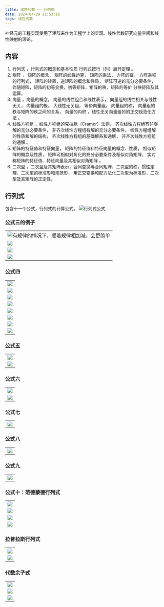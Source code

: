 ```yaml
---
title: 线性代数 —— 行列式
date: 2024-04-29 21:53:18
tags: 线性代数
---
```

神经元的工程实现使用了矩阵来作为工程学上的实现。线性代数研究向量空间和线性映射的理论。

## 内容
1. 行列式 ，行列式的概念和基本性质 行列式按行（列）展开定理 。
2. 矩阵 ， 矩阵的概念， 矩阵的线性运算， 矩阵的乘法， 方阵的幂， 方阵乘积的行列式， 矩阵的转置，逆矩阵的概念和性质， 矩阵可逆的充分必要条件， 伴随矩阵，矩阵的初等变换，初等矩阵，矩阵的秩，矩阵的等价 分块矩阵及其运算。 
3. 向量 ，向量的概念， 向量的线性组合和线性表示， 向量组的线性相关与线性无关， 向量组的极， 大线性无关组， 等价向量组， 向量组的秩， 向量组的秩与矩阵的秩之间的关系， 向量的内积 ，线性无关向量组的的正交规范化方法 。
4. 线性方程组 ，线性方程组的克拉默（Cramer）法则， 齐次线性方程组有非零解的充分必要条件， 非齐次线性方程组有解的充分必要条件， 线性方程组解的性质和解的结构， 齐次线性方程组的基础解系和通解， 非齐次线性方程组的通解 。
5. 矩阵的特征值和特征向量， 矩阵的特征值和特征向量的概念、性质， 相似矩阵的概念及性质， 矩阵可相似对角化的充分必要条件及相似对角矩阵， 实对称矩阵的特征值、特征向量及其相似对角矩阵 。
6. 二次型 ，二次型及其矩阵表示，合同变换与合同矩阵，二次型的秩，惯性定理，二次型的标准形和规范形， 用正交变换和配方法化二次型为标准形，二次型及其矩阵的正定性。 
 

## 行列式

包含十一个公式，行列式的计算公式。
![行列式公式](pic/xxds-hls1.jpg)


###  公式三的例子

| |
| :------ |
|![有规律的情况下，顺着规律相加减，会更简单](pic/xxds-hls2.jpg)|
|![](pic/xxds-hls3.jpg)|
|![](pic/xxds-hls4.jpg)|
|![](pic/xxds-hls5.jpg)|

### 公式四


| |
| :------ | 
| ![](pic/xxds-hls6.jpg) |
| ![](pic/xxds-hls7.jpg) |
| ![](pic/xxds-hls8.jpg) |
| ![](pic/xxds-hls9.jpg) |
| ![](pic/xxds-hls10.jpg) |
| ![](pic/xxds-hls11.jpg) |
| ![](pic/xxds-hls12.jpg) |
| ![](pic/xxds-hls13.jpg)|



### 公式五

| |
| :------ | 
| ![](pic/xxds-hls14.jpg)|
| ![](pic/xxds-hls15.jpg)|

### 公式六

| |
| :------ |
| ![](pic/xxds-hls16.jpg)|
| ![](pic/xxds-hls17.jpg)|

### 公式七

| |
| :------ |
|![](pic/xxds-hls18.jpg)|

### 公式八

| |
| :------ |
|![](pic/xxds-hls19.jpg)|


### 公式九

| |
| :------ |
|![](pic/xxds-hls20.jpg)|


### 公式十：范德蒙德行列式

| |
| :------ |
|![](pic/xxds-hls21.jpg)|
|![](pic/xxds-hls22.jpg)|
|![](pic/xxds-hls23.jpg)|
|![](pic/xxds-hls24.jpg)|

### 拉普拉斯行列式

| |
| :------ |
|![](pic/xxds-hls25.jpg)|
|![](pic/xxds-hls26.jpg)|


### 代数余子式

| |
| :------ |
|![](pic/xxds-hls27.jpg)|
|![](pic/xxds-hls28.jpg)|
|![](pic/xxds-hls29.jpg)|